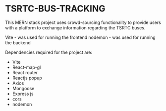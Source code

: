 # TSRTC-BUS-TRACKING

This MERN stack project uses crowd-sourcing functionality to provide users with a platform to exchange information regarding the TSRTC buses.

Vite - was used for running the frontend
nodemon - was used for running the backend

Dependencies required for the project are:
  - Vite
  - React-map-gl
  - React router
  - Reactjs popup
  - Axios
  - Mongoose
  - Express js
  - cors
  - nodemon
